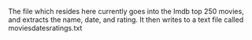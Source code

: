 The file which resides here currently goes into the Imdb top 250 movies, and extracts the name, date, and rating. It then writes to a text file called moviesdatesratings.txt
